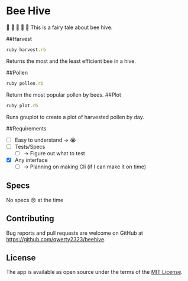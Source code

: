# Bee Hive
:honeybee: :honeybee: :honeybee: :honeybee: :honeybee:
This is a fairy tale about bee hive.

##Harvest
```ruby
ruby harvest.rb
```
Returns the most and the least efficient bee in a hive.

##Pollen
```ruby
ruby pollen.rb
```

Return the most popular pollen by bees.
##Plot
```ruby
ruby plot.rb
```
Runs gnuplot to create a plot of harvested pollen by day.

##Requirements

- [ ] Easy to understand -> :sob:
- [ ] Tests/Specs
   - [ ]    -> Figure out what to test
- [x] Any interface
   - [ ]    -> Planning on making Cli (if I can make it on time)

## Specs

No specs :cry: at the time


## Contributing

Bug reports and pull requests are welcome on GitHub at https://github.com/qwerty2323/beehive.

## License

The app is available as open source under the terms of the [MIT License](http://opensource.org/licenses/MIT).

